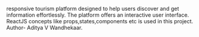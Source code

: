 responsive tourism platform designed to help users discover and get information effortlessly. 
The platform offers an interactive user interface.
ReactJS concepts like props,states,components etc is used in this project.
Author-
Aditya V Wandhekaar.
